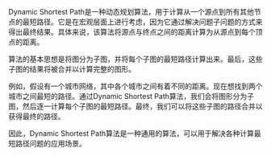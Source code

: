 

Dynamic Shortest Path是一种动态规划算法，用于计算从一个源点到所有其他节点的最短路径。它是在宏观层面上进行考虑，因为它通过解决问题子问题的方式来得出最终结果。具体来说，该算法将源点与终点之间的距离计算为从源点到每个顶点的距离。

算法的基本思想是将图分为子图，并将每个子图的最短路径计算出来。最后，这些子图的结果将被合并以计算完整的图形。

例如，假设有一个城市网络，其中各个城市之间有着不同的距离。现在想找到两个城市之间最短的路径。通过Dynamic Shortest Path算法，我们会将图形分为子图，然后逐一计算每个子图的最短路径。最终，我们可以将这些子图的路径合并以获得最终的路径。

因此，Dynamic Shortest Path算法是一种通用的算法，可以用于解决各种计算最短路径问题的应用场景。